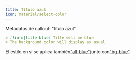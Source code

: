 ```yaml
---
title: Título azul
icon: material/select-color
---
```


Metadatos de callout: "título azul"

```md
> [!info|title-blue] Title will be blue
> The background color will display as usual
```

El estilo en sí se aplica también["all-blue"](../combined-styling/page-2.md)junto con["bg-blue"](../bg-styling/page-2.md).